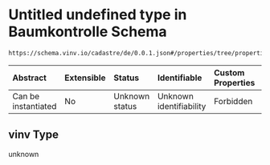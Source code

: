 # Untitled undefined type in Baumkontrolle Schema

```txt
https://schema.vinv.io/cadastre/de/0.0.1.json#/properties/tree/properties/crown/properties/dimensions/items/properties/height/vinv
```



| Abstract            | Extensible | Status         | Identifiable            | Custom Properties | Additional Properties | Access Restrictions | Defined In                                                                                                                 |
| :------------------ | :--------- | :------------- | :---------------------- | :---------------- | :-------------------- | :------------------ | :------------------------------------------------------------------------------------------------------------------------- |
| Can be instantiated | No         | Unknown status | Unknown identifiability | Forbidden         | Allowed               | none                | [dereferenced.doc.json\*](../../../../../../vinv-schemas/vinv-tree/out/0.0.1/dereferenced.doc.json "open original schema") |

## vinv Type

unknown
